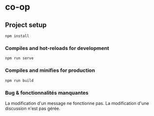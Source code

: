 # co-op

## Project setup
```
npm install
```

### Compiles and hot-reloads for development
```
npm run serve
```

### Compiles and minifies for production
```
npm run build
```


### Bug & fonctionnalités manquantes
La modification d'un message ne fonctionne pas. La modification d'une discussion n'est pas gérée.
